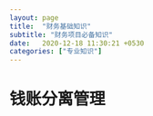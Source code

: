 ```yaml
---
layout: page
title:  "财务基础知识"
subtitle: "财务项目必备知识"
date:   2020-12-18 11:30:21 +0530
categories: ["专业知识"]
---
```


# 钱账分离管理
